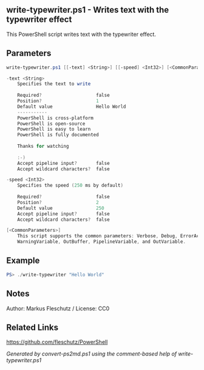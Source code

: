 ## write-typewriter.ps1 - Writes text with the typewriter effect

This PowerShell script writes text with the typewriter effect.

## Parameters
```powershell
write-typewriter.ps1 [[-text] <String>] [[-speed] <Int32>] [<CommonParameters>]

-text <String>
    Specifies the text to write
    
    Required?                    false
    Position?                    1
    Default value                Hello World
    -----------
    PowerShell is cross-platform
    PowerShell is open-source
    PowerShell is easy to learn
    PowerShell is fully documented
    
    Thanks for watching
    
    :-)
    Accept pipeline input?       false
    Accept wildcard characters?  false

-speed <Int32>
    Specifies the speed (250 ms by default)
    
    Required?                    false
    Position?                    2
    Default value                250
    Accept pipeline input?       false
    Accept wildcard characters?  false

[<CommonParameters>]
    This script supports the common parameters: Verbose, Debug, ErrorAction, ErrorVariable, WarningAction, 
    WarningVariable, OutBuffer, PipelineVariable, and OutVariable.
```

## Example
```powershell
PS> ./write-typewriter "Hello World"

```

## Notes
Author: Markus Fleschutz / License: CC0

## Related Links
https://github.com/fleschutz/PowerShell

*Generated by convert-ps2md.ps1 using the comment-based help of write-typewriter.ps1*
